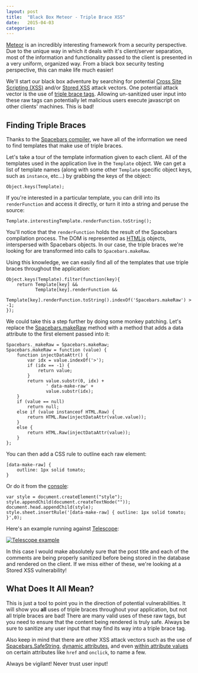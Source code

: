 ```yaml
---
layout: post
title:  "Black Box Meteor - Triple Brace XSS"
date:   2015-04-03
categories:
---
```


[Meteor](https://www.meteor.com/) is an incredibly interesting framework from a security perspective. Due to the unique way in which it deals with it's client/server separation, most of the information and functionality passed to the client is presented in a very uniform, organized way. From a black box security testing perspective, this can make life much easier!

We'll start our black box adventure by searching for potential [Cross Site Scripting (XSS)](https://www.owasp.org/index.php/Cross-site_Scripting_(XSS)) and/or [Stored XSS](https://www.owasp.org/index.php/Testing_for_Stored_Cross_site_scripting_(OTG-INPVAL-002)) attack vectors. One potential attack vector is the use of [triple brace tags](https://github.com/meteor/meteor/blob/devel/packages/spacebars/README.md#triple-braced-tags). Allowing un-sanitized user input into these raw tags can potentially let malicious users execute javascript on other clients' machines. This is bad!

## Finding Triple Braces

Thanks to the [Spacebars compiler](https://meteorhacks.com/how-blaze-works.html), we have all of the information we need to find templates that make use of triple braces.

Let's take a tour of the template information given to each client. All of the templates used in the application live in the <code class="language-javascript">Template</code> object. We can get a list of template names (along with some other <code class="language-javascript">Template</code> specific object keys, such as <code class="language-javascript">instance</code>, etc...) by grabbing the keys of the object:

<pre class="language-javascript"><code class="language-javascript">Object.keys(Template);
</code></pre>

If you're interested in a particular template, you can drill into its <code class="language-javascript">renderFunction</code> and access it directly, or turn it into a string and peruse the source:

<pre class="language-javascript"><code class="language-javascript">Template.interestingTemplate.renderFunction.toString();
</code></pre>

You'll notice that the <code class="language-javascript">renderFunction</code> holds the result of the Spacebars compilation process. The DOM is represented as [HTMLjs](https://github.com/meteor/meteor/tree/devel/packages/htmljs) objects, interspersed with Spacebars objects. In our case, the triple braces we're looking for are transformed into calls to <code class="language-javascript">Spacebars.makeRaw</code>.

Using this knowledge, we can easily find all of the templates that use triple braces throughout the application:

<pre class="language-javascript"><code class="language-javascript">Object.keys(Template).filter(function(key){
    return Template[key] &&
           Template[key].renderFunction &&
           Template[key].renderFunction.toString().indexOf('Spacebars.makeRaw') > -1;
});
</code></pre>

We could take this a step further by doing some monkey patching. Let's replace the [Spacebars.makeRaw](https://github.com/meteor/meteor/blob/0b1d744731dc7fb4477331ebad5f5d62276000f1/packages/spacebars/spacebars-runtime.js#L108-L115) method with a method that adds a data attribute to the first element passed into it:

<pre class="language-javascript"><code class="language-javascript">Spacebars._makeRaw = Spacebars.makeRaw;
Spacebars.makeRaw = function (value) {
    function injectDataAttr() {
        var idx = value.indexOf('>');
        if (idx == -1) {
            return value;
        }
        return value.substr(0, idx) +
               ' data-make-raw' +
               value.substr(idx);
    }
    if (value == null)
        return null;
    else if (value instanceof HTML.Raw) {
        return HTML.Raw(injectDataAttr(value.value));
    }
    else {
        return HTML.Raw(injectDataAttr(value));
    }
};
</code></pre>

You can then add a CSS rule to outline each raw element:

<pre class="language-css"><code class="language-css">[data-make-raw] {
    outline: 1px solid tomato;
}
</code></pre>

Or do it from the [console](http://davidwalsh.name/add-rules-stylesheets):

<pre class="language-javascript"><code class="language-javascript">var style = document.createElement("style");
style.appendChild(document.createTextNode(""));
document.head.appendChild(style);
style.sheet.insertRule('[data-make-raw] { outline: 1px solid tomato; }',0);
</code></pre>

Here's an example running against [Telescope](http://www.telescopeapp.org/):

<a href="https://s3-us-west-1.amazonaws.com/www.1pxsolidtomato.com/telescope.png"><img src="https://s3-us-west-1.amazonaws.com/www.1pxsolidtomato.com/telescope.png" alt="Telescope example" style="max-width: 100%;"></a>

In this case I would make absolutely sure that the post title and each of the comments are being properly sanitized before being stored in the database and rendered on the client. If we miss either of these, we're looking at a Stored XSS vulnerability!

## What Does It All Mean?

This is just a tool to point you in the direction of potential vulnerabilities. It will show you __all__ uses of triple braces throughout your application, but not all triple braces are bad! There are many valid uses of these raw tags, but you need to ensure that the content being rendered is truly safe. Always be sure to sanitize any user input that may find its way into a triple brace tag.

Also keep in mind that there are other XSS attack vectors such as the use of [Spacebars.SafeString](https://github.com/meteor/meteor/blob/devel/packages/spacebars/README.md#safestring), [dynamic attributes](https://github.com/meteor/meteor/blob/devel/packages/spacebars/README.md#dynamic-attributes), and even [within attribute values](https://github.com/meteor/meteor/blob/devel/packages/spacebars/README.md#in-attribute-values) on certain attributes like <code class="language-*">href</code> and <code class="language-*">onclick</code>, to name a few.

Always be vigilant! Never trust user input!
